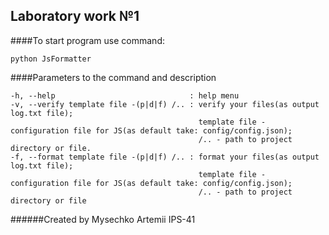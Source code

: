## Laboratory work №1
####To start program use command:
```
python JsFormatter
```
####Parameters to the command and description
```
-h, --help                              : help menu
-v, --verify template file -(p|d|f) /.. : verify your files(as output log.txt file);
                                          template file - configuration file for JS(as default take: config/config.json);
                                          /.. - path to project directory or file.
-f, --format template file -(p|d|f) /.. : format your files(as output log.txt file);
                                          template file - configuration file for JS(as default take: config/config.json);
                                          /.. - path to project directory or file
```
######Created by Mysechko Artemii IPS-41